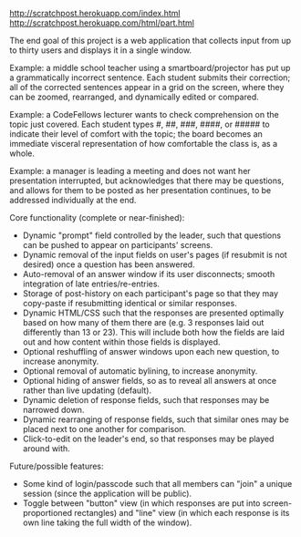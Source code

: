 http://scratchpost.herokuapp.com/index.html
http://scratchpost.herokuapp.com/html/part.html

The end goal of this project is a web application that collects input from up to thirty users and displays it in a single window.

Example: a middle school teacher using a smartboard/projector has put up a grammatically incorrect sentence.  Each student submits their correction; all of the corrected sentences appear in a grid on the screen, where they can be zoomed, rearranged, and dynamically edited or compared.

Example: a CodeFellows lecturer wants to check comprehension on the topic just covered.  Each student types #, ##, ###, ####, or ##### to indicate their level of comfort with the topic; the board becomes an immediate visceral representation of how comfortable the class is, as a whole.

Example: a manager is leading a meeting and does not want her presentation interrupted, but acknowledges that there may be questions, and allows for them to be posted as her presentation continues, to be addressed individually at the end.

Core functionality (complete or near-finished):
 - Dynamic "prompt" field controlled by the leader, such that questions can be pushed to appear on participants' screens.
 - Dynamic removal of the input fields on user's pages (if resubmit is not desired) once a question has been answered.
 - Auto-removal of an answer window if its user disconnects; smooth integration of late entries/re-entries.
 - Storage of post-history on each participant's page so that they may copy-paste if resubmitting identical or similar responses.
 - Dynamic HTML/CSS such that the responses are presented optimally based on how many of them there are (e.g. 3 responses laid out differently than 13 or 23).  This will include both how the fields are laid out and how content within those fields is displayed.
 - Optional reshuffling of answer windows upon each new question, to increase anonymity.
 - Optional removal of automatic bylining, to increase anonymity.
 - Optional hiding of answer fields, so as to reveal all answers at once rather than live updating (default).
 - Dynamic deletion of response fields, such that responses may be narrowed down.
 - Dynamic rearranging of response fields, such that similar ones may be placed next to one another for comparison.
 - Click-to-edit on the leader's end, so that responses may be played around with.



Future/possible features:
 - Some kind of login/passcode such that all members can "join" a unique session (since the application will be public).
 - Toggle between "button" view (in which responses are put into screen-proportioned rectangles) and "line" view (in which each response is its own line taking the full width of the window).
